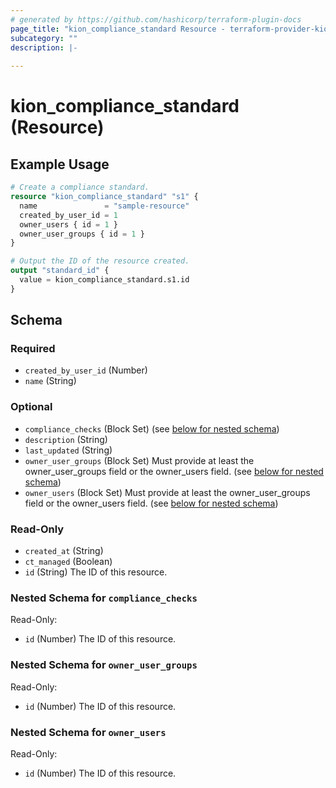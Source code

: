 ```yaml
---
# generated by https://github.com/hashicorp/terraform-plugin-docs
page_title: "kion_compliance_standard Resource - terraform-provider-kion"
subcategory: ""
description: |-
  
---
```


# kion_compliance_standard (Resource)



## Example Usage

```terraform
# Create a compliance standard.
resource "kion_compliance_standard" "s1" {
  name               = "sample-resource"
  created_by_user_id = 1
  owner_users { id = 1 }
  owner_user_groups { id = 1 }
}

# Output the ID of the resource created.
output "standard_id" {
  value = kion_compliance_standard.s1.id
}
```

<!-- schema generated by tfplugindocs -->
## Schema

### Required

- `created_by_user_id` (Number)
- `name` (String)

### Optional

- `compliance_checks` (Block Set) (see [below for nested schema](#nestedblock--compliance_checks))
- `description` (String)
- `last_updated` (String)
- `owner_user_groups` (Block Set) Must provide at least the owner_user_groups field or the owner_users field. (see [below for nested schema](#nestedblock--owner_user_groups))
- `owner_users` (Block Set) Must provide at least the owner_user_groups field or the owner_users field. (see [below for nested schema](#nestedblock--owner_users))

### Read-Only

- `created_at` (String)
- `ct_managed` (Boolean)
- `id` (String) The ID of this resource.

<a id="nestedblock--compliance_checks"></a>
### Nested Schema for `compliance_checks`

Read-Only:

- `id` (Number) The ID of this resource.


<a id="nestedblock--owner_user_groups"></a>
### Nested Schema for `owner_user_groups`

Read-Only:

- `id` (Number) The ID of this resource.


<a id="nestedblock--owner_users"></a>
### Nested Schema for `owner_users`

Read-Only:

- `id` (Number) The ID of this resource.
